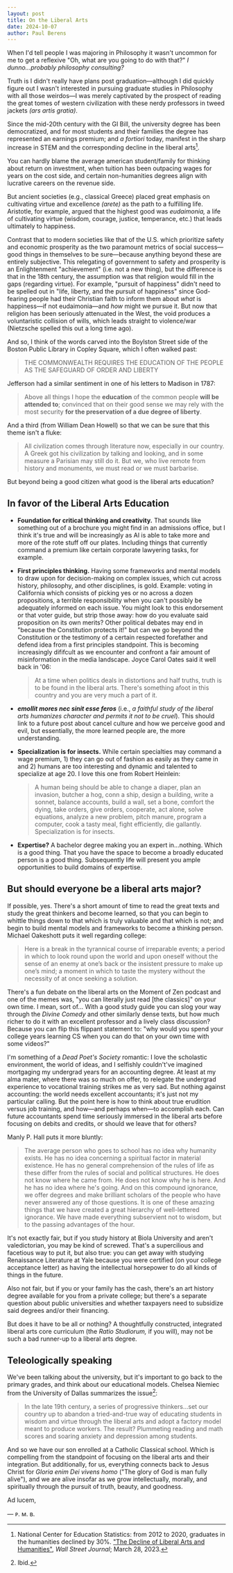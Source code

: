```yaml
---
layout: post
title: On the Liberal Arts
date: 2024-10-07
author:	Paul Berens
---
```

When I'd tell people I was majoring in Philosophy it wasn't uncommon for me to get a reflexive "Oh, what are you going to do with that?" *I dunno...probably philosophy consulting?*

Truth is I didn't really have plans post graduation—although I did quickly figure out I wasn't interested in pursuing graduate studies in Philosophy with all those weirdos—I was merely captivated by the prospect of reading the great tomes of western civilization with these nerdy professors in tweed jackets *(ars artis gratia)*.

Since the mid-20th century with the GI Bill, the university degree has been democratized, and for most students and their families the degree has represented an earnings premium; and *a fortiori* today, manifest in the sharp increase in STEM and the corresponding decline in the liberal arts[^1].

[^1]: National Center for Education Statistics: from 2012 to 2020, graduates in the humanities declined by 30%. ["The Decline of Liberal Arts and Humanities"](https://www.wsj.com/articles/the-decline-of-liberal-arts-and-humanities-western-philosophy-college-students-major-degrees-progressive-conservative-odysseus-6f327963), *Wall Street Journal*; March 28, 2023.

You can hardly blame the average american student/family for thinking about return on investment, when tuition has been outpacing wages for years on the cost side, and certain non-humanities degrees align with lucrative careers on the revenue side.

But ancient societies (e.g., classical Greece) placed great emphasis on cultivating virtue and excellence *(arete)* as the path to a fulfilling life. Aristotle, for example, argued that the highest good was *eudaimonia,* a life of cultivating virtue (wisdom, courage, justice, temperance, etc.) that leads ultimately to happiness.

Contrast that to modern societies like that of the U.S. which prioritize safety and economic prosperity as the two paramount metrics of social success—good things in themselves to be sure—because anything beyond these are entirely subjective. This relegating of government to safety and prosperity is an Enlightenment "achievement" (i.e. not a new thing), but the difference is that in the 18th century, the assumption was that religion would fill in the gaps (regarding virtue). For example, "pursuit of happiness" didn't need to be spelled out in "life, liberty, and the pursuit of happiness" since God-fearing people had their Christian faith to inform them about *what* is happiness—if not eudaimonia—and *how* might we pursue it. But now that religion has been seriously attenuated in the West, the void produces a voluntaristic collision of wills, which leads straight to violence/war (Nietzsche spelled this out a long time ago).

And so, I think of the words carved into the Boylston Street side of the Boston Public Library in Copley Square, which I often walked past:

> THE COMMONWEALTH REQUIRES THE EDUCATION OF THE PEOPLE AS THE SAFEGUARD OF ORDER AND LIBERTY

Jefferson had a similar sentiment in one of his letters to Madison in 1787:

> Above all things I hope the **education** of the common people **will be attended to**; convinced that on their good sense we may rely with the most security **for the preservation of a due degree of liberty**.

And a third (from William Dean Howell) so that we can be sure that this theme isn't a fluke:

> All civilization comes through literature now, especially in our country. A Greek got his civilization by talking and looking, and in some measure a Parisian may still do it. But we, who live remote from history and monuments, we must read or we must barbarise.

But beyond being a good citizen what good is the liberal arts education?

## In favor of the Liberal Arts Education

- **Foundation for critical thinking and creativity.** That sounds like something out of a brochure you might find in an admissions office, but I think it's true and will be increasingly as AI is able to take more and more of the rote stuff off our plates. Including things that currently command a premium like certain corporate lawyering tasks, for example.

- **First principles thinking.** Having some frameworks and mental models to draw upon for decision-making on complex issues, which cut across history, philosophy, and other disciplines, is gold. Example: voting in California which consists of picking yes or no across a dozen propositions, a terrible responsibility when you can't possibly be adequately informed on each issue. You might look to this endorsement or that voter guide, but strip those away: how do you evaluate said proposition on its own merits? Other political debates may end in "because the Constitution protects it!" but can we go beyond the Constitution or the testimony of a certain respected forefather and defend idea from a first principles standpoint. This is becoming increasingly dififcult as we encounter and confront a fair amount of misinformation in the media landscape. Joyce Carol Oates said it well back in '06:

	> At a time when politics deals in distortions and half truths, truth is to be found in the liberal arts. There's something afoot in this country and you are very much a part of it.


- ***emollit mores nec sinit esse feros*** (i.e., *a faithful study of the liberal arts humanizes character and permits it not to be cruel*). This should link to a future post about cancel culture and how we perceive good and evil, but essentially, the more learned people are, the more understanding.

- **Specialization is for insects.** While certain specialties may command a wage premium, 1) they can go out of fashion as easily as they came in and 2) humans are too interesting and dynamic and talented to specialize at age 20. I love this one from Robert Heinlein:

	> A human being should be able to change a diaper, plan an invasion, butcher a hog, conn a ship, design a building, write a sonnet, balance accounts, build a wall, set a bone, comfort the dying, take orders, give orders, cooperate, act alone, solve equations, analyze a new problem, pitch manure, program a computer, cook a tasty meal, fight efficiently, die gallantly. Specialization is for insects.

- **Expertise?** A bachelor degree making you an expert in...nothing. Which is a good thing. That you have the space to become a broadly educated person is a good thing. Subsequently life will present you ample opportunities to build domains of expertise.

## But should everyone be a liberal arts major?

If possible, yes. There's a short amount of time to read the great texts and study the great thinkers and become learned, so that you can begin to whittle things down to that which is truly valuable and that which is not; and begin to build mental models and frameworks to become a thinking person. Michael Oakeshott puts it well regarding college:

> Here is a break in the tyrannical course of irreparable events; a period in which to look round upon the world and upon oneself without the sense of an enemy at one’s back or the insistent pressure to make up one’s mind; a moment in which to taste the mystery without the necessity of at once seeking a solution.

There's a fun debate on the liberal arts on the Moment of Zen podcast and one of the memes was, "you can literally just read [the classics]" on your own time. I mean, sort of... With a good study guide you can slog your way through the *Divine Comedy* and other similarly dense texts, but how much richer to do it with an excellent professor and a lively class discussion? Because you can flip this flippant statement to: "why would you spend your college years learning CS when you can do that on your own time with some videos?"

I'm something of a *Dead Poet's Society* romantic: I love the scholastic environment, the world of ideas, and I selfishly couldn't've imagined mortgaging my undergrad years for an accounting degree. At least at my alma mater, where there was so much on offer, to relegate the undergrad experience to vocational training strikes me as very sad. But nothing against accounting: the world needs excellent accountants; it's just not my particular calling. But the point here is how to think about true erudition versus job training, and how—and perhaps when—to accomplish each. Can future accountants spend time seriously immersed in the liberal arts before focusing on debits and credits, or should we leave that for others?

Manly P. Hall puts it more bluntly:

> The average person who goes to school has no idea why humanity exists. He has no idea concerning a spiritual factor in material existence. He has no general comprehension of the rules of life as these differ from the rules of social and political structures. He does not know where he came from. He does not know why he is here. And he has no idea where he's going. And on this compound ignorance, we offer degrees and make brilliant scholars of the people who have never answered any of those questions. It is one of these amazing things that we have created a great hierarchy of well-lettered ignorance. We have made everything subservient not to wisdom, but to the passing advantages of the hour.

It's not exactly fair, but if you study history at Biola University and aren't valedictorian, you may be kind of screwed. That's a supercilious and facetious way to put it, but also true: you can get away with studying Renaissance Literature at Yale because you were certified (on your college acceptance letter) as having the intellectual horsepower to do all kinds of things in the future.

Also not fair, but if you or your family has the cash, there's an art history degree available for you from a private college; but there's a separate question about public universities and whether taxpayers need to subsidize said degrees and/or their financing.

But does it have to be all or nothing? A thoughtfully constructed, integrated liberal arts core curriculum (the *Ratio Studiorum,* if you will), may not be such a bad runner-up to a liberal arts degree.

## Teleologically speaking

We've been talking about the university, but it's important to go back to the primary grades, and think about our educational models. Chelsea Niemiec from the University of Dallas summarizes the issue[^2]:

[^2]: Ibid.

> In the late 19th century, a series of progressive thinkers...set our country up to abandon a tried-and-true way of educating students in wisdom and virtue through the liberal arts and adopt a factory model meant to produce workers. The result? Plummeting reading and math scores and soaring anxiety and depression among students.

And so we have our son enrolled at a Catholic Classical school. Which is compelling from the standpoint of focusing on the liberal arts and their integration. But additionally, for us, everything connects back to Jesus Christ for *Gloria enim Dei vivens homo* ("The glory of God is man fully alive"), and we are alive insofar as we grow intellectually, morally, and spiritually through the pursuit of truth, beauty, and goodness.

Ad lucem,

— ᴘ. ᴍ. ʙ.